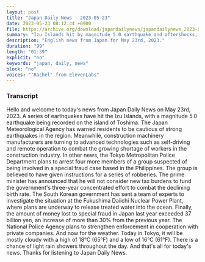 ```yaml
---
layout: post
title: "Japan Daily News - 2023-05-23"
date: 2023-05-23 08:12:44 +0900
file: https://archive.org/download/japandailynews/japandailynews_2023-05-23.mp3
summary: "Izu Islands hit by magnitude 5.0 earthquake and aftershocks, Construction machinery manufacturers turn to advanced technology to combat worker shortage in the industry, & more…"
description: "English news from Japan for May 23rd, 2023."
duration: "99"
length: "01:39"
explicit: "no"
keywords: "japan, daily, news"
block: "no"
voices: "'Rachel' from ElevenLabs"
---
```


### Transcript

Hello and welcome to today's news from Japan Daily News on May 23rd, 2023. A series of earthquakes have hit the Izu Islands, with a magnitude 5.0 earthquake being recorded on the island of Toshima. The Japan Meteorological Agency has warned residents to be cautious of strong earthquakes in the region. Meanwhile, construction machinery manufacturers are turning to advanced technologies such as self-driving and remote operation to combat the growing shortage of workers in the construction industry. In other news, the Tokyo Metropolitan Police Department plans to arrest four more members of a group suspected of being involved in a special fraud case based in the Philippines. The group is believed to have given instructions for a series of robberies. The prime minister has announced that he will not consider new tax burdens to fund the government's three-year concentrated effort to combat the declining birth rate. The South Korean government has sent a team of experts to investigate the situation at the Fukushima Daiichi Nuclear Power Plant, where plans are underway to release treated water into the ocean. Finally, the amount of money lost to special fraud in Japan last year exceeded 37 billion yen, an increase of more than 30% from the previous year. The National Police Agency plans to strengthen enforcement in cooperation with private companies. And now for the weather. Today in Tokyo, it will be mostly cloudy with a high of 18°C (65°F) and a low of 16°C (61°F). There is a chance of light rain showers throughout the day.  And that's all for today's news. Thanks for listening to Japan Daily News.
